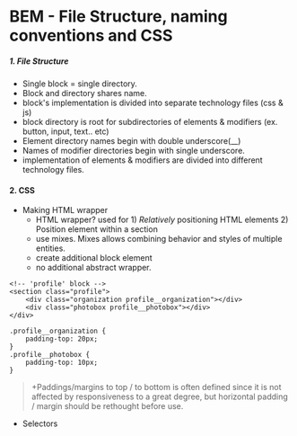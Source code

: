 # BEM - File Structure, naming conventions and CSS

##### 1. File Structure
* Single block = single directory.
* Block and directory shares name.
* block's implementation is divided into separate technology files (css & js)
* block directory is root for subdirectories of elements & modifiers (ex. button, input, text.. etc)
* Element directory names begin with double underscore(\__)
* Names of modifier directories begin with single underscore.
* implementation of elements & modifiers are divided into different technology files.


#### 2. CSS
* Making HTML wrapper
    - HTML wrapper? used for 1) *Relatively* positioning HTML elements 2) Position element within a section
    - use mixes. Mixes allows combining behavior and styles of multiple entities.
    - create additional block element
    - no additional abstract wrapper.

```HTML5
<!-- 'profile' block -->
<section class="profile">
    <div class="organization profile__organization"></div>
    <div class="photobox profile__photobox"></div>
</div>
```
```CSS3
.profile__organization {
    padding-top: 20px;
}
.profile__photobox {
    padding-top: 10px;
}
```
> +Paddings/margins to top / to bottom is often defined since it is not affected by responsiveness to a great degree, but horizontal padding / margin should be rethought before use.


* Selectors
